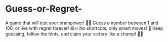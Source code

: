 # Guess-or-Regret-
A game that will test your brainpower! 🤯😂 Guess a number between 1 and 100, or live with regret forever! 😆🔥  No shortcuts, only smart moves! 🧠 Keep guessing, follow the hints, and claim your victory like a champ! 🥁🎉
